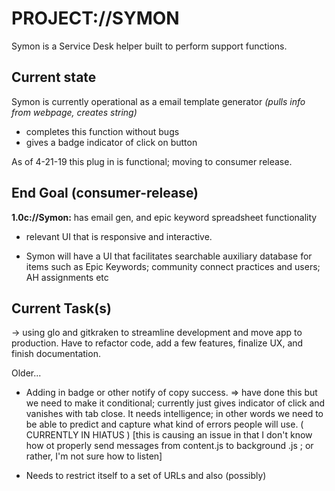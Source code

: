 PROJECT://SYMON
=================
Symon is a Service Desk helper built to perform support functions.

Current state
-----------------
Symon is currently operational as a email template generator *(pulls info from webpage, creates string)*
- completes this function without bugs
- gives a badge indicator of click on button

As of 4-21-19 this plug in is functional; moving to consumer release.

End Goal (consumer-release)
-----------
**1.0c://Symon:** has email gen, and epic keyword spreadsheet functionality
- relevant UI that is responsive and interactive.

- Symon will have a UI that facilitates searchable auxiliary database for items such as Epic Keywords; community connect practices and users; AH assignments etc

Current Task(s)
-------------
-> using glo and gitkraken to streamline development and move app to production.
Have to refactor code, add a few features, finalize UX, and finish documentation.


Older...
- Adding in badge or other notify of copy success.
  => have done this but we need to make it conditional; currently just gives indicator of click and vanishes with tab close. It needs intelligence; in other words we need to be able to predict and capture what kind of errors people will use. ( CURRENTLY IN HIATUS )
  [this is causing an issue in that I don't know how ot properly send messages from content.js to background .js ; or rather, I'm not sure how to listen]

- Needs to restrict itself to a set of URLs and also (possibly)
